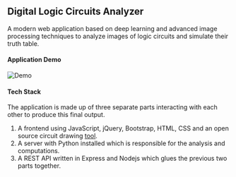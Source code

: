 ## Digital Logic Circuits Analyzer

A modern web application based on deep learning and advanced image processing techniques to analyze images of logic circuits and simulate their truth table.

#### Application Demo

![Demo](demo.gif)

#### Tech Stack

The application is made up of three separate parts interacting with each other to produce this final output.

1. A frontend using JavaScript, jQuery, Bootstrap, HTML, CSS and an open source circuit drawing [tool](https://github.com/circuitdiagram).
2. A server with Python installed which is responsible for the analysis and computations.
3. A REST API written in Express and Nodejs which glues the previous two parts together.
